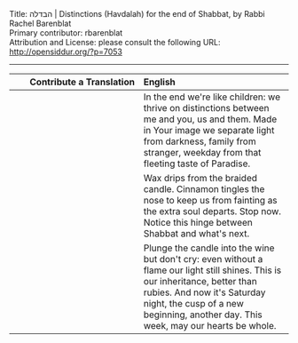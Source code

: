 <html>
<head></head>
<body>
Title: הבדלה | Distinctions (Havdalah) for the end of Shabbat, by Rabbi Rachel Barenblat<br />
Primary contributor: rbarenblat<br />
Attribution and License: please consult the following URL: <a href="http://opensiddur.org/?p=7053">http://opensiddur.org/?p=7053</a>
<p />
<hr />

<table style="margin-left: auto;margin-right: auto;" class="draggable">
<thead><tr><th id="x" style="text-align: right;">Contribute a Translation</th><th style="text-align: left;">English</th></tr></thead>
<tbody>
<tr><td style="vertical-align:top;" width="46%">
<div class="liturgy" style="text-align: right;"><span lang="he">

</span></div></td>
 
<td width="53%"><div class="english">
In the end we're like children:
we thrive on distinctions
between me and you, us and them.
Made in Your image
we separate light from darkness,
family from stranger, weekday
from that fleeting taste of Paradise.
</div></td></tr>


<tr><td style="vertical-align:top;" width="46%">
<div class="liturgy"><span lang="he">

</span></div></td>
 
<td width="53%"><div class="english">
Wax drips from the braided candle.
Cinnamon tingles the nose
to keep us from fainting
as the extra soul departs.
Stop now. Notice this hinge
between Shabbat
and what's next.
</div></td></tr>


<tr><td style="vertical-align:top;" width="46%">
<div class="liturgy"><span lang="he">

</span></div></td>
 
<td width="53%"><div class="english">
Plunge the candle into the wine
but don't cry: even without a flame
our light still shines. This
is our inheritance, better than rubies.
And now it's Saturday night, the cusp
of a new beginning, another day.
This week, may our hearts be whole.
</div></td>
</tr>
</tbody></table>
</body>
</html>